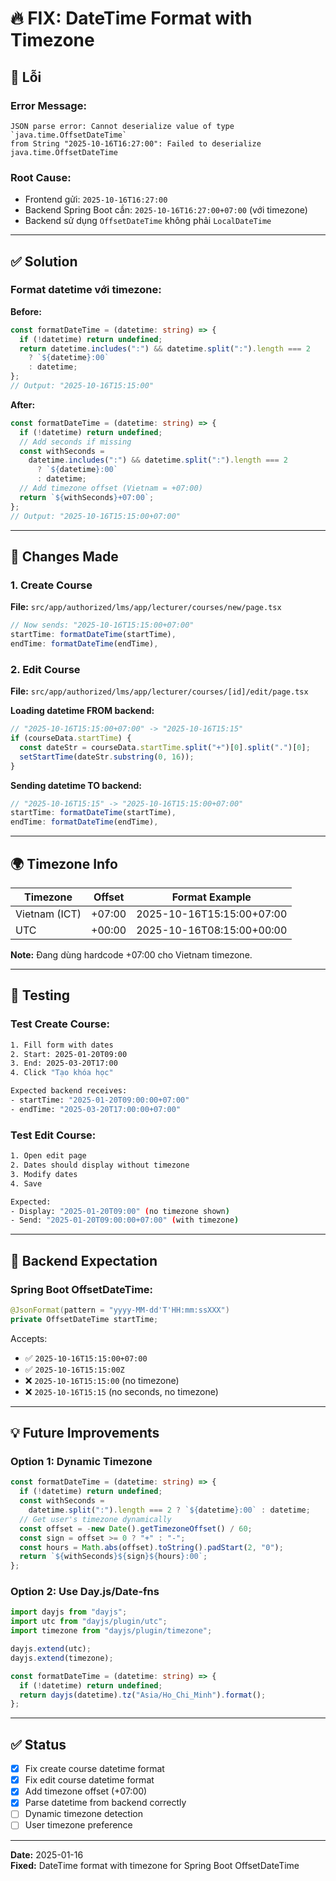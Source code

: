 # 🔥 FIX: DateTime Format with Timezone

## 🐛 Lỗi

### Error Message:

```
JSON parse error: Cannot deserialize value of type `java.time.OffsetDateTime`
from String "2025-10-16T16:27:00": Failed to deserialize java.time.OffsetDateTime
```

### Root Cause:

- Frontend gửi: `2025-10-16T16:27:00`
- Backend Spring Boot cần: `2025-10-16T16:27:00+07:00` (với timezone)
- Backend sử dụng `OffsetDateTime` không phải `LocalDateTime`

---

## ✅ Solution

### Format datetime với timezone:

**Before:**

```typescript
const formatDateTime = (datetime: string) => {
  if (!datetime) return undefined;
  return datetime.includes(":") && datetime.split(":").length === 2
    ? `${datetime}:00`
    : datetime;
};
// Output: "2025-10-16T15:15:00"
```

**After:**

```typescript
const formatDateTime = (datetime: string) => {
  if (!datetime) return undefined;
  // Add seconds if missing
  const withSeconds =
    datetime.includes(":") && datetime.split(":").length === 2
      ? `${datetime}:00`
      : datetime;
  // Add timezone offset (Vietnam = +07:00)
  return `${withSeconds}+07:00`;
};
// Output: "2025-10-16T15:15:00+07:00"
```

---

## 📝 Changes Made

### 1. Create Course

**File:** `src/app/authorized/lms/app/lecturer/courses/new/page.tsx`

```typescript
// Now sends: "2025-10-16T15:15:00+07:00"
startTime: formatDateTime(startTime),
endTime: formatDateTime(endTime),
```

### 2. Edit Course

**File:** `src/app/authorized/lms/app/lecturer/courses/[id]/edit/page.tsx`

**Loading datetime FROM backend:**

```typescript
// "2025-10-16T15:15:00+07:00" -> "2025-10-16T15:15"
if (courseData.startTime) {
  const dateStr = courseData.startTime.split("+")[0].split(".")[0];
  setStartTime(dateStr.substring(0, 16));
}
```

**Sending datetime TO backend:**

```typescript
// "2025-10-16T15:15" -> "2025-10-16T15:15:00+07:00"
startTime: formatDateTime(startTime),
endTime: formatDateTime(endTime),
```

---

## 🌍 Timezone Info

| Timezone      | Offset | Format Example            |
| ------------- | ------ | ------------------------- |
| Vietnam (ICT) | +07:00 | 2025-10-16T15:15:00+07:00 |
| UTC           | +00:00 | 2025-10-16T08:15:00+00:00 |

**Note:** Đang dùng hardcode +07:00 cho Vietnam timezone.

---

## 🧪 Testing

### Test Create Course:

```bash
1. Fill form with dates
2. Start: 2025-01-20T09:00
3. End: 2025-03-20T17:00
4. Click "Tạo khóa học"

Expected backend receives:
- startTime: "2025-01-20T09:00:00+07:00"
- endTime: "2025-03-20T17:00:00+07:00"
```

### Test Edit Course:

```bash
1. Open edit page
2. Dates should display without timezone
3. Modify dates
4. Save

Expected:
- Display: "2025-01-20T09:00" (no timezone shown)
- Send: "2025-01-20T09:00:00+07:00" (with timezone)
```

---

## 🚀 Backend Expectation

### Spring Boot OffsetDateTime:

```java
@JsonFormat(pattern = "yyyy-MM-dd'T'HH:mm:ssXXX")
private OffsetDateTime startTime;
```

Accepts:

- ✅ `2025-10-16T15:15:00+07:00`
- ✅ `2025-10-16T15:15:00Z`
- ❌ `2025-10-16T15:15:00` (no timezone)
- ❌ `2025-10-16T15:15` (no seconds, no timezone)

---

## 💡 Future Improvements

### Option 1: Dynamic Timezone

```typescript
const formatDateTime = (datetime: string) => {
  if (!datetime) return undefined;
  const withSeconds =
    datetime.split(":").length === 2 ? `${datetime}:00` : datetime;
  // Get user's timezone dynamically
  const offset = -new Date().getTimezoneOffset() / 60;
  const sign = offset >= 0 ? "+" : "-";
  const hours = Math.abs(offset).toString().padStart(2, "0");
  return `${withSeconds}${sign}${hours}:00`;
};
```

### Option 2: Use Day.js/Date-fns

```typescript
import dayjs from "dayjs";
import utc from "dayjs/plugin/utc";
import timezone from "dayjs/plugin/timezone";

dayjs.extend(utc);
dayjs.extend(timezone);

const formatDateTime = (datetime: string) => {
  if (!datetime) return undefined;
  return dayjs(datetime).tz("Asia/Ho_Chi_Minh").format();
};
```

---

## ✅ Status

- [x] Fix create course datetime format
- [x] Fix edit course datetime format
- [x] Add timezone offset (+07:00)
- [x] Parse datetime from backend correctly
- [ ] Dynamic timezone detection
- [ ] User timezone preference

---

**Date:** 2025-01-16  
**Fixed:** DateTime format with timezone for Spring Boot OffsetDateTime
